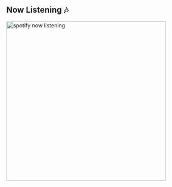 ## Now Listening 🎶
[<img src="https://novatorem-cj08g1vhc-telepathics.vercel.app/api/spotify" alt="spotify now listening" width="420" />](https://open.spotify.com/artist/1NjdyhCidf4hff13bD7q8z)
